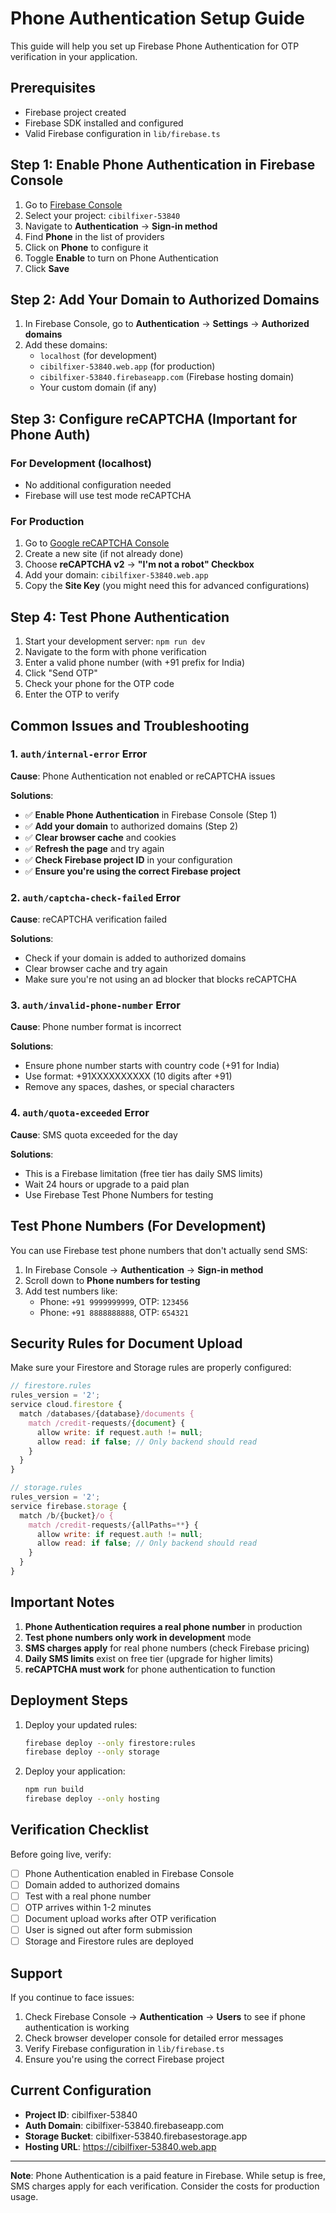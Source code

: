 # Phone Authentication Setup Guide

This guide will help you set up Firebase Phone Authentication for OTP verification in your application.

## Prerequisites

- Firebase project created
- Firebase SDK installed and configured
- Valid Firebase configuration in `lib/firebase.ts`

## Step 1: Enable Phone Authentication in Firebase Console

1. Go to [Firebase Console](https://console.firebase.google.com/)
2. Select your project: `cibilfixer-53840`
3. Navigate to **Authentication** → **Sign-in method**
4. Find **Phone** in the list of providers
5. Click on **Phone** to configure it
6. Toggle **Enable** to turn on Phone Authentication
7. Click **Save**

## Step 2: Add Your Domain to Authorized Domains

1. In Firebase Console, go to **Authentication** → **Settings** → **Authorized domains**
2. Add these domains:
   - `localhost` (for development)
   - `cibilfixer-53840.web.app` (for production)
   - `cibilfixer-53840.firebaseapp.com` (Firebase hosting domain)
   - Your custom domain (if any)

## Step 3: Configure reCAPTCHA (Important for Phone Auth)

### For Development (localhost)
- No additional configuration needed
- Firebase will use test mode reCAPTCHA

### For Production
1. Go to [Google reCAPTCHA Console](https://www.google.com/recaptcha/admin)
2. Create a new site (if not already done)
3. Choose **reCAPTCHA v2** → **"I'm not a robot" Checkbox**
4. Add your domain: `cibilfixer-53840.web.app`
5. Copy the **Site Key** (you might need this for advanced configurations)

## Step 4: Test Phone Authentication

1. Start your development server: `npm run dev`
2. Navigate to the form with phone verification
3. Enter a valid phone number (with +91 prefix for India)
4. Click "Send OTP"
5. Check your phone for the OTP code
6. Enter the OTP to verify

## Common Issues and Troubleshooting

### 1. `auth/internal-error` Error

**Cause**: Phone Authentication not enabled or reCAPTCHA issues

**Solutions**:
- ✅ **Enable Phone Authentication** in Firebase Console (Step 1)
- ✅ **Add your domain** to authorized domains (Step 2)
- ✅ **Clear browser cache** and cookies
- ✅ **Refresh the page** and try again
- ✅ **Check Firebase project ID** in your configuration
- ✅ **Ensure you're using the correct Firebase project**

### 2. `auth/captcha-check-failed` Error

**Cause**: reCAPTCHA verification failed

**Solutions**:
- Check if your domain is added to authorized domains
- Clear browser cache and try again
- Make sure you're not using an ad blocker that blocks reCAPTCHA

### 3. `auth/invalid-phone-number` Error

**Cause**: Phone number format is incorrect

**Solutions**:
- Ensure phone number starts with country code (+91 for India)
- Use format: +91XXXXXXXXXX (10 digits after +91)
- Remove any spaces, dashes, or special characters

### 4. `auth/quota-exceeded` Error

**Cause**: SMS quota exceeded for the day

**Solutions**:
- This is a Firebase limitation (free tier has daily SMS limits)
- Wait 24 hours or upgrade to a paid plan
- Use Firebase Test Phone Numbers for testing

## Test Phone Numbers (For Development)

You can use Firebase test phone numbers that don't actually send SMS:

1. In Firebase Console → **Authentication** → **Sign-in method**
2. Scroll down to **Phone numbers for testing**
3. Add test numbers like:
   - Phone: `+91 9999999999`, OTP: `123456`
   - Phone: `+91 8888888888`, OTP: `654321`

## Security Rules for Document Upload

Make sure your Firestore and Storage rules are properly configured:

```javascript
// firestore.rules
rules_version = '2';
service cloud.firestore {
  match /databases/{database}/documents {
    match /credit-requests/{document} {
      allow write: if request.auth != null;
      allow read: if false; // Only backend should read
    }
  }
}
```

```javascript
// storage.rules
rules_version = '2';
service firebase.storage {
  match /b/{bucket}/o {
    match /credit-requests/{allPaths=**} {
      allow write: if request.auth != null;
      allow read: if false; // Only backend should read
    }
  }
}
```

## Important Notes

1. **Phone Authentication requires a real phone number** in production
2. **Test phone numbers only work in development** mode
3. **SMS charges apply** for real phone numbers (check Firebase pricing)
4. **Daily SMS limits** exist on free tier (upgrade for higher limits)
5. **reCAPTCHA must work** for phone authentication to function

## Deployment Steps

1. Deploy your updated rules:
   ```bash
   firebase deploy --only firestore:rules
   firebase deploy --only storage
   ```

2. Deploy your application:
   ```bash
   npm run build
   firebase deploy --only hosting
   ```

## Verification Checklist

Before going live, verify:

- [ ] Phone Authentication enabled in Firebase Console
- [ ] Domain added to authorized domains
- [ ] Test with a real phone number
- [ ] OTP arrives within 1-2 minutes
- [ ] Document upload works after OTP verification
- [ ] User is signed out after form submission
- [ ] Storage and Firestore rules are deployed

## Support

If you continue to face issues:

1. Check Firebase Console → **Authentication** → **Users** to see if phone authentication is working
2. Check browser developer console for detailed error messages
3. Verify Firebase configuration in `lib/firebase.ts`
4. Ensure you're using the correct Firebase project

## Current Configuration

- **Project ID**: cibilfixer-53840
- **Auth Domain**: cibilfixer-53840.firebaseapp.com
- **Storage Bucket**: cibilfixer-53840.firebasestorage.app
- **Hosting URL**: https://cibilfixer-53840.web.app

---

**Note**: Phone Authentication is a paid feature in Firebase. While setup is free, SMS charges apply for each verification. Consider the costs for production usage. 